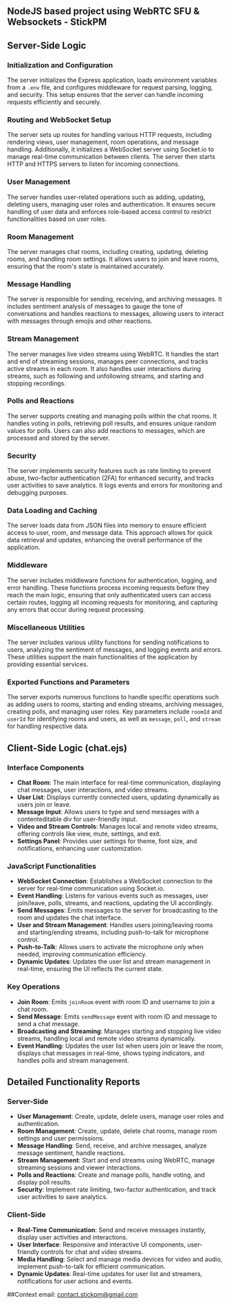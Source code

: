 ## NodeJS based project using WebRTC SFU & Websockets - StickPM

## Server-Side Logic

### Initialization and Configuration
The server initializes the Express application, loads environment variables from a `.env` file, and configures middleware for request parsing, logging, and security. This setup ensures that the server can handle incoming requests efficiently and securely.

### Routing and WebSocket Setup
The server sets up routes for handling various HTTP requests, including rendering views, user management, room operations, and message handling. Additionally, it initializes a WebSocket server using Socket.io to manage real-time communication between clients. The server then starts HTTP and HTTPS servers to listen for incoming connections.

### User Management
The server handles user-related operations such as adding, updating, deleting users, managing user roles and authentication. It ensures secure handling of user data and enforces role-based access control to restrict functionalities based on user roles.

### Room Management
The server manages chat rooms, including creating, updating, deleting rooms, and handling room settings. It allows users to join and leave rooms, ensuring that the room's state is maintained accurately.

### Message Handling
The server is responsible for sending, receiving, and archiving messages. It includes sentiment analysis of messages to gauge the tone of conversations and handles reactions to messages, allowing users to interact with messages through emojis and other reactions.

### Stream Management
The server manages live video streams using WebRTC. It handles the start and end of streaming sessions, manages peer connections, and tracks active streams in each room. It also handles user interactions during streams, such as following and unfollowing streams, and starting and stopping recordings.

### Polls and Reactions
The server supports creating and managing polls within the chat rooms. It handles voting in polls, retrieving poll results, and ensures unique random values for polls. Users can also add reactions to messages, which are processed and stored by the server.

### Security
The server implements security features such as rate limiting to prevent abuse, two-factor authentication (2FA) for enhanced security, and tracks user activities to save analytics. It logs events and errors for monitoring and debugging purposes.

### Data Loading and Caching
The server loads data from JSON files into memory to ensure efficient access to user, room, and message data. This approach allows for quick data retrieval and updates, enhancing the overall performance of the application.

### Middleware
The server includes middleware functions for authentication, logging, and error handling. These functions process incoming requests before they reach the main logic, ensuring that only authenticated users can access certain routes, logging all incoming requests for monitoring, and capturing any errors that occur during request processing.

### Miscellaneous Utilities
The server includes various utility functions for sending notifications to users, analyzing the sentiment of messages, and logging events and errors. These utilities support the main functionalities of the application by providing essential services.

### Exported Functions and Parameters
The server exports numerous functions to handle specific operations such as adding users to rooms, starting and ending streams, archiving messages, creating polls, and managing user roles. Key parameters include `roomId` and `userId` for identifying rooms and users, as well as `message`, `poll`, and `stream` for handling respective data.

## Client-Side Logic (chat.ejs)

### Interface Components
- **Chat Room**: The main interface for real-time communication, displaying chat messages, user interactions, and video streams.
- **User List**: Displays currently connected users, updating dynamically as users join or leave.
- **Message Input**: Allows users to type and send messages with a contenteditable div for user-friendly input.
- **Video and Stream Controls**: Manages local and remote video streams, offering controls like view, mute, settings, and exit.
- **Settings Panel**: Provides user settings for theme, font size, and notifications, enhancing user customization.

### JavaScript Functionalities
- **WebSocket Connection**: Establishes a WebSocket connection to the server for real-time communication using Socket.io.
- **Event Handling**: Listens for various events such as messages, user join/leave, polls, streams, and reactions, updating the UI accordingly.
- **Send Messages**: Emits messages to the server for broadcasting to the room and updates the chat interface.
- **User and Stream Management**: Handles users joining/leaving rooms and starting/ending streams, including push-to-talk for microphone control.
- **Push-to-Talk**: Allows users to activate the microphone only when needed, improving communication efficiency.
- **Dynamic Updates**: Updates the user list and stream management in real-time, ensuring the UI reflects the current state.

### Key Operations
- **Join Room**: Emits `joinRoom` event with room ID and username to join a chat room.
- **Send Message**: Emits `sendMessage` event with room ID and message to send a chat message.
- **Broadcasting and Streaming**: Manages starting and stopping live video streams, handling local and remote video streams dynamically.
- **Event Handling**: Updates the user list when users join or leave the room, displays chat messages in real-time, shows typing indicators, and handles polls and stream management.
  
## Detailed Functionality Reports

### Server-Side
- **User Management**: Create, update, delete users, manage user roles and authentication.
- **Room Management**: Create, update, delete chat rooms, manage room settings and user permissions.
- **Message Handling**: Send, receive, and archive messages, analyze message sentiment, handle reactions.
- **Stream Management**: Start and end streams using WebRTC, manage streaming sessions and viewer interactions.
- **Polls and Reactions**: Create and manage polls, handle voting, and display poll results.
- **Security**: Implement rate limiting, two-factor authentication, and track user activities to save analytics.

### Client-Side
- **Real-Time Communication**: Send and receive messages instantly, display user activities and interactions.
- **User Interface**: Responsive and interactive UI components, user-friendly controls for chat and video streams.
- **Media Handling**: Select and manage media devices for video and audio, implement push-to-talk for efficient communication.
- **Dynamic Updates**: Real-time updates for user list and streamers, notifications for user actions and events.

##Context email: contact.stickpm@gmail.com
